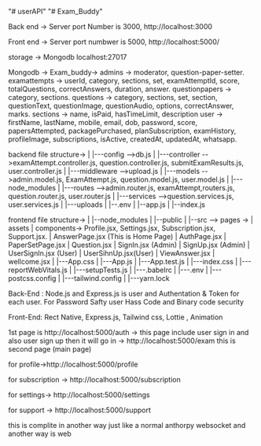 "# userAPI"
"# Exam_Buddy"

Back end -> Server port Number is 3000, http://localhost:3000

Front end -> Server port numbwer is 5000, http://localhost:5000/

storage -> Mongodb localhost:27017

Mongodb -> Exam_buddy-> admins -> moderator, question-paper-setter.
                        examattempts -> userId, category, sections, set, examAttemptId, score, totalQuestions, correctAnswers, duration, answer.
                        questionpapers -> category, sections.
                        questions -> category, sections, set, section, questionText, questionImage, questionAudio, options, correctAnswer, marks.
                        sections -> name, isPaid, hasTimeLimit, description
                        user -> firstName, lastName, mobile, email, dob, password, score, papersAttempted, packagePurchased, planSubscription, examHistory, profileImage, subscriptions, isActive, createdAt, updatedAt, whatsapp.

backend file structure->    |
                            |---config -->db.js
                            |
                            |---controller -->examAttempt.controller.js, question.controller.js, submitExamResults.js, user.controller.js
                            |
                            |---middleware -->upload.js
                            |
                            |---models -->admin.model.js, ExamAttempt.js, question.model.js, user.model.js
                            |
                            |---node_modules
                            |
                            |---routes -->admin.router.js, examAttempt,routers.js, question.router.js, user.router.js
                            |
                            |---services -->question.services.js, user.services.js
                            |
                            |---uploads
                            |
                            |--.env
                            |
                            |--app.js
                            |
                            |--index.js

frontend file structure->   |
                            |--node_modules
                            |
                            |--public
                            |
                            |--src --> pages     ->
                                                    |
                                                assets
                                                    |
                                                components-> Profile.jsx, Settings.jsx, Subscription.jsx, Support.jsx.
                                                    |
                                                AnswerPage.jsx (This is Home Page)
                                                    |
                                                AuthPage.jsx
                                                    |
                                                PaperSetPage.jsx
                                                    |
                                                Question.jsx
                                                    |
                                                SignIn.jsx (Admin)
                                                    |
                                                SignUp.jsx (Admin)
                                                    |
                                                UserSignIn.jsx (User)
                                                    |
                                                UserSihnUp.jsx(User)
                                                    |
                                                ViewAnswer.jsx
                                                    |
                                                wellcome.jsx
                                    |
                                    |---App.css
                                    |
                                    |---App.js
                                    |
                                    |---App.test.js
                                    |
                                    |---index.css
                                    |
                                    |---reportWebVitals.js
                                    |
                                    |---setupTests.js
                            |
                            |---.babelrc
                            |
                            |---.env
                            |
                            |---postcss.config
                            |
                            |---tailwind.config
                            |
                            |---yarn.lock

Back-End : Node.js and Express.js is user and Authentation & Token for each user. For Password Safty user Hass Code and Binary code security


Front-End: Rect Native, Express.js, Tailwind css, Lottie , Animation



1st page is http://localhost:5000/auth -> this page include user sign in and also user sign up then it will go in
 ->    http://localhost:5000/exam  this is second page (main page)


 for profile->http://localhost:5000/profile

 for subscription -> http://localhost:5000/subscription

 for settings-> http://localhost:5000/settings

 for support -> http://localhost:5000/support

 this is complite in another way just like a normal anthorpy websocket and another way is web